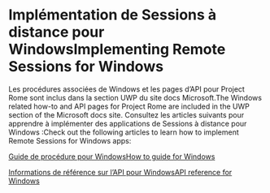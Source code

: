 # <a name="implementing-remote-sessions-for-windows"></a><span data-ttu-id="67849-101">Implémentation de Sessions à distance pour Windows</span><span class="sxs-lookup"><span data-stu-id="67849-101">Implementing Remote Sessions for Windows</span></span>

<span data-ttu-id="67849-102">Les procédures associées de Windows et les pages d’API pour Project Rome sont inclus dans la section UWP du site docs Microsoft.</span><span class="sxs-lookup"><span data-stu-id="67849-102">The Windows related how-to and API pages for Project Rome are included in the UWP section of the Microsoft docs site.</span></span> <span data-ttu-id="67849-103">Consultez les articles suivants pour apprendre à implémenter des applications de Sessions à distance pour Windows :</span><span class="sxs-lookup"><span data-stu-id="67849-103">Check out the following articles to learn how to implement Remote Sessions for Windows apps:</span></span>

[<span data-ttu-id="67849-104">Guide de procédure pour Windows</span><span class="sxs-lookup"><span data-stu-id="67849-104">How to guide for Windows</span></span>](https://docs.microsoft.com/windows/uwp/launch-resume/remote-sessions)

[<span data-ttu-id="67849-105">Informations de référence sur l’API pour Windows</span><span class="sxs-lookup"><span data-stu-id="67849-105">API reference for Windows</span></span>](https://docs.microsoft.com/uwp/api/windows.system.remotesystems.remotesystemsession)